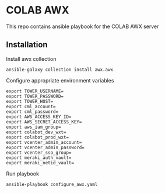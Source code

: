 # COLAB AWX
This repo contains ansible playbook for the COLAB AWX server

## Installation
Install awx collection

    ansible-galaxy collection install awx.awx

Configure appropriate environment variables

    export TOWER_USERNAME=
    export TOWER_PASSWORD=
    export TOWER_HOST=
    export cml_account=
    export cml_password=
    export AWS_ACCESS_KEY_ID=
    export AWS_SECRET_ACCESS_KEY=
    export aws_iam_group=
    export colabot_dev_wxt=
    export colabot_prod_wxt=
    export vcenter_admin_account=
    export vcenter_admin_password=
    export vcenter_sso_group=
    export meraki_auth_vault=
    export meraki_netid_vault=

Run playbook

    ansible-playbook configure_awx.yaml


